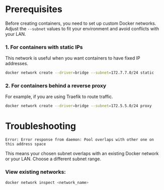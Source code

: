 # Prerequisites

Before creating containers, you need to set up custom Docker networks.  
Adjust the `--subnet` values to fit your environment and avoid conflicts with your LAN.

### 1. For containers with static IPs
This network is useful when you want containers to have fixed IP addresses.

```bash
docker network create --driver=bridge --subnet=172.7.7.0/24 static
```

### 2. For containers behind a reverse proxy
For example, if you are using Traefik to route traffic.

```bash
docker network create --driver=bridge --subnet=172.5.5.0/24 proxy
```

# Troubleshooting
```Error: Error response from daemon: Pool overlaps with other one on this address space```

This means your chosen subnet overlaps with an existing Docker network or your LAN. Choose a different subnet range.

### View existing networks:
```bash
docker network inspect <network_name>
```
